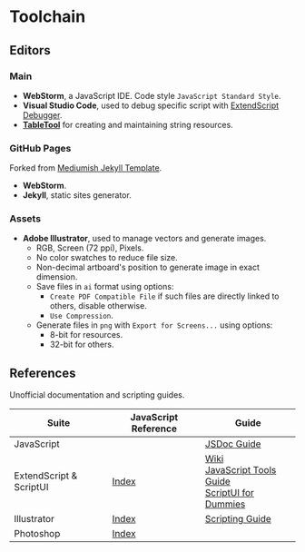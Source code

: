 # Toolchain

## Editors

### Main

- **WebStorm**, a JavaScript IDE. Code style `JavaScript Standard Style`.
- **Visual Studio Code**, used to debug specific script with
  [ExtendScript Debugger](https://marketplace.visualstudio.com/items?itemName=Adobe.extendscript-debug).
- **[TableTool](https://github.com/jakob/TableTool/)** for creating and
  maintaining string resources.

### GitHub Pages

Forked from [Mediumish Jekyll Template](https://github.com/wowthemesnet/mediumish-theme-jekyll/).

- **WebStorm**.
- **Jekyll**, static sites generator.

### Assets

- **Adobe Illustrator**, used to manage vectors and generate images.
  - RGB, Screen (72 ppi), Pixels.
  - No color swatches to reduce file size.
  - Non-decimal artboard's position to generate image in exact dimension.
  - Save files in `ai` format using options:
    - `Create PDF Compatible File` if such files are directly linked to others,
      disable otherwise.
    - `Use Compression`.
  - Generate files in `png` with `Export for Screens...` using options:
    - 8-bit for resources.
    - 32-bit for others.

## References

Unofficial documentation and scripting guides.

Suite | JavaScript Reference | Guide
--- | --- | ---
JavaScript | | [JSDoc Guide](https://jsdoc.app/)
ExtendScript & ScriptUI | [Index](https://documentation.help/CS3-ScriptUI/inxx.html) | [Wiki](https://github.com/ExtendScript/wiki/wiki/) <br> [JavaScript Tools Guide](https://extendscript.docsforadobe.dev/) <br> [ScriptUI for Dummies](https://www.daube.ch/docu/fm-documentation/ExtendScript/ScriptUI_for_Dummies-%5BPeterKahrel%5D.pdf)
Illustrator | [Index](https://documentation.help/Illustrator-CS6/inxx.html) | [Scripting Guide](https://ai-scripting.docsforadobe.dev/)
Photoshop | [Index](https://documentation.help/Photoshop-CS5/inxx.html)
